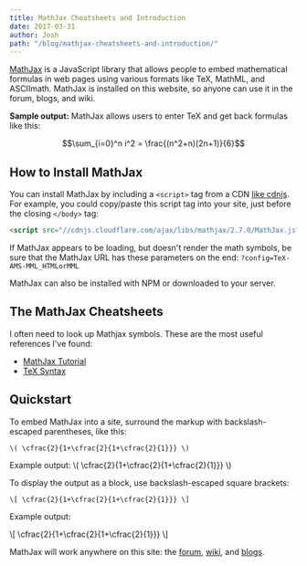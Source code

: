 ```yaml
---
title: MathJax Cheatsheets and Introduction
date: 2017-03-31
author: Josh
path: "/blog/mathjax-cheatsheets-and-introduction/"
---
```


<a href="https://www.mathjax.org/">MathJax</a> is a JavaScript library that allows people to embed mathematical formulas in web pages using various formats like TeX, MathML, and ASCIImath. MathJax is installed on this website, so anyone can use it in the forum, blogs, and wiki.

<strong>Sample output:</strong> MathJax allows users to enter TeX and get back formulas like this:

$$\sum_{i=0}^n i^2 = \frac{(n^2+n)(2n+1)}{6}$$

<h2>How to Install MathJax</h2>

You can install MathJax by including a `<script>` tag from a CDN <a href="https://cdnjs.com/libraries/mathjax">like cdnjs</a>. For example, you could copy/paste this script tag into your site, just before the closing `</body>` tag:

```html
<script src="//cdnjs.cloudflare.com/ajax/libs/mathjax/2.7.0/MathJax.js?config=TeX-AMS-MML_HTMLorMML" integrity="sha256-yYfngbEKv4RENfGDvNUqJTqGFcKf31NJEe9OTnnMH3Y=" crossorigin="anonymous"></script>
```

If MathJax appears to be loading, but doesn't render the math symbols, be sure that the MathJax URL has these parameters on the end: <code>?config=TeX-AMS-MML_HTMLorMML</code>

MathJax can also be installed with NPM or downloaded to your server.

<h2>The MathJax Cheatsheets</h2>

I often need to look up Mathjax symbols. These are the most useful references I've found:

<ul>
  <li><a href="https://math.meta.stackexchange.com/questions/5020/mathjax-basic-tutorial-and-qu%E2%80%8C%E2%80%8Bick-reference">MathJax Tutorial</a></li>
  <li><a href="http://www.onemathematicalcat.org/MathJaxDocumentation/TeXSyntax.htm">TeX Syntax</a></li>
</ul>

<h2>Quickstart</h2>

To embed MathJax into a site, surround the markup with backslash-escaped parentheses, like this:

```
\( \cfrac{2}{1+\cfrac{2}{1+\cfrac{2}{1}}} \)
```

Example output: \\( \cfrac{2}{1+\cfrac{2}{1+\cfrac{2}{1}}} \\)

To display the output as a block, use backslash-escaped square brackets:

```
\[ \cfrac{2}{1+\cfrac{2}{1+\cfrac{2}{1}}} \]
```

Example output:

\\[ \cfrac{2}{1+\cfrac{2}{1+\cfrac{2}{1}}} \\]

MathJax will work anywhere on this site: the <a href="/forum">forum</a>, <a href="http://codeselfstudy.com/wiki/Main_Page">wiki</a>, and <a href="/blog">blogs</a>.
